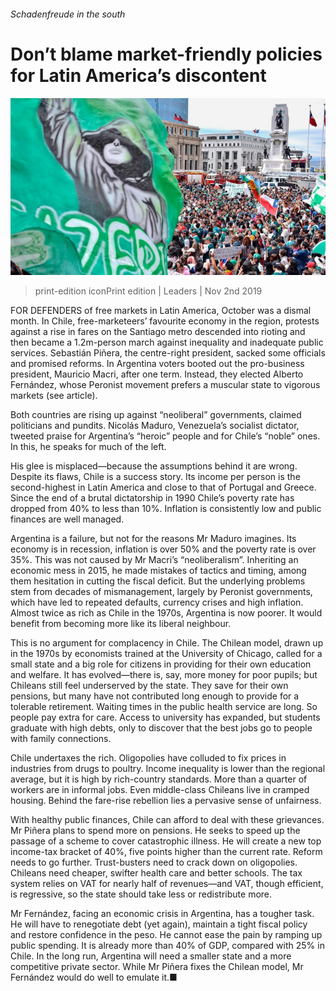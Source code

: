 ###### Schadenfreude in the south

# Don’t blame market-friendly policies for Latin America’s discontent 

![image](images/20191102_LDP001_0.jpg) 

> print-edition iconPrint edition | Leaders | Nov 2nd 2019 

FOR DEFENDERS of free markets in Latin America, October was a dismal month. In Chile, free-marketeers’ favourite economy in the region, protests against a rise in fares on the Santiago metro descended into rioting and then became a 1.2m-person march against inequality and inadequate public services. Sebastián Piñera, the centre-right president, sacked some officials and promised reforms. In Argentina voters booted out the pro-business president, Mauricio Macri, after one term. Instead, they elected Alberto Fernández, whose Peronist movement prefers a muscular state to vigorous markets (see article). 

Both countries are rising up against “neoliberal” governments, claimed politicians and pundits. Nicolás Maduro, Venezuela’s socialist dictator, tweeted praise for Argentina’s “heroic” people and for Chile’s “noble” ones. In this, he speaks for much of the left. 

His glee is misplaced—because the assumptions behind it are wrong. Despite its flaws, Chile is a success story. Its income per person is the second-highest in Latin America and close to that of Portugal and Greece. Since the end of a brutal dictatorship in 1990 Chile’s poverty rate has dropped from 40% to less than 10%. Inflation is consistently low and public finances are well managed. 

Argentina is a failure, but not for the reasons Mr Maduro imagines. Its economy is in recession, inflation is over 50% and the poverty rate is over 35%. This was not caused by Mr Macri’s “neoliberalism”. Inheriting an economic mess in 2015, he made mistakes of tactics and timing, among them hesitation in cutting the fiscal deficit. But the underlying problems stem from decades of mismanagement, largely by Peronist governments, which have led to repeated defaults, currency crises and high inflation. Almost twice as rich as Chile in the 1970s, Argentina is now poorer. It would benefit from becoming more like its liberal neighbour. 

This is no argument for complacency in Chile. The Chilean model, drawn up in the 1970s by economists trained at the University of Chicago, called for a small state and a big role for citizens in providing for their own education and welfare. It has evolved—there is, say, more money for poor pupils; but Chileans still feel underserved by the state. They save for their own pensions, but many have not contributed long enough to provide for a tolerable retirement. Waiting times in the public health service are long. So people pay extra for care. Access to university has expanded, but students graduate with high debts, only to discover that the best jobs go to people with family connections. 

Chile undertaxes the rich. Oligopolies have colluded to fix prices in industries from drugs to poultry. Income inequality is lower than the regional average, but it is high by rich-country standards. More than a quarter of workers are in informal jobs. Even middle-class Chileans live in cramped housing. Behind the fare-rise rebellion lies a pervasive sense of unfairness. 

With healthy public finances, Chile can afford to deal with these grievances. Mr Piñera plans to spend more on pensions. He seeks to speed up the passage of a scheme to cover catastrophic illness. He will create a new top income-tax bracket of 40%, five points higher than the current rate. Reform needs to go further. Trust-busters need to crack down on oligopolies. Chileans need cheaper, swifter health care and better schools. The tax system relies on VAT for nearly half of revenues—and VAT, though efficient, is regressive, so the state should take less or redistribute more. 

Mr Fernández, facing an economic crisis in Argentina, has a tougher task. He will have to renegotiate debt (yet again), maintain a tight fiscal policy and restore confidence in the peso. He cannot ease the pain by ramping up public spending. It is already more than 40% of GDP, compared with 25% in Chile. In the long run, Argentina will need a smaller state and a more competitive private sector. While Mr Piñera fixes the Chilean model, Mr Fernández would do well to emulate it.■ 

